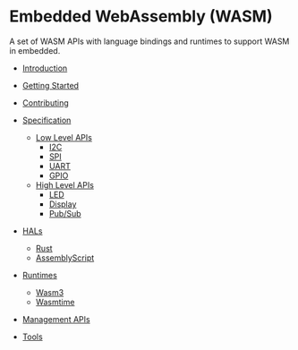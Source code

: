 # Embedded WebAssembly (WASM)

A set of WASM APIs with language bindings and runtimes to support WASM in embedded.

- [Introduction](./01-intro.md)

- [Getting Started](./02-getting-started.md)

- [Contributing](./03-contributing.md)

- [Specification](./04-spec.md)
  - [Low Level APIs]()
    - [I2C](./spec/i2c.md)
    - [SPI](./spec/spi.md)
    - [UART](./spec/uart.md)
    - [GPIO](./spec/gpio.md)
  - [High Level APIs]()
    - [LED](./spec/led.md)
    - [Display](./spec/display.md)
    - [Pub/Sub](./spec/pub_sub.md)

- [HALs](./05-hals.md)
  - [Rust](./hals/rust.md)
  - [AssemblyScript](./hals/assemblyscript.md)

- [Runtimes](./06-runtimes.md)
  - [Wasm3](./runtimes/wasm3.md)
  - [Wasmtime](./runtimes/wasmtime.md)

- [Management APIs](./08-management-api.md)

- [Tools](./09-tools.md)

